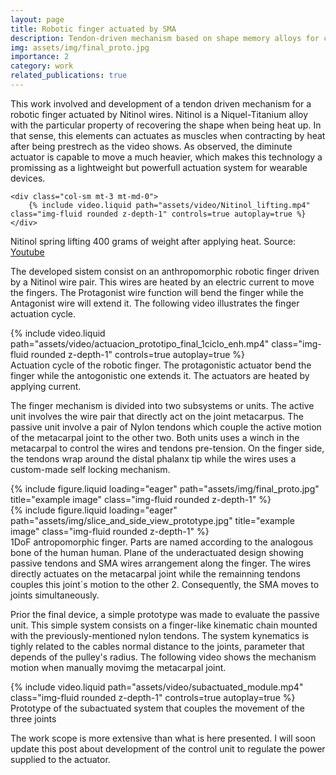 ```yaml
---
layout: page
title: Robotic finger actuated by SMA
description: Tendon-driven mechanism based on shape memory alloys for controlling robotic fingers
img: assets/img/final_proto.jpg
importance: 2
category: work
related_publications: true
---
```


This work involved and development of a tendon driven mechanism for a robotic finger actuated by Nitinol wires. Nitinol is a Niquel-Titanium alloy with the particular property of recovering the shape when being heat up. In that sense, this elements can actuates as muscles when contracting by heat after being prestrech as the video shows. As observed, the diminute actuator is capable to move a much heavier, which makes this technology a promissing as a lightweight but powerfull actuation system for wearable devices. 

<div class="row">

    <div class="col-sm mt-3 mt-md-0">
        {% include video.liquid path="assets/video/Nitinol_lifting.mp4" class="img-fluid rounded z-depth-1" controls=true autoplay=true %}
    </div>

</div>
<div class="caption">
    Nitinol spring lifting 400 grams of weight after applying heat. Source:  <a href="https://www.youtube.com/watch?v=-K57cbOhA5g&t=158s">Youtube</a>
</div>

The developed sistem consist on an anthropomorphic robotic finger driven by a Nitinol wire pair. This wires are heated by an electric current to move the fingers. The Protagonist wire function will bend the finger while the Antagonist wire will extend it. The following video illustrates the finger actuation cycle.
<div class="row">
    <div class="col-sm mt-3 mt-md-0">
        {% include video.liquid path="assets/video/actuacion_prototipo_final_1ciclo_enh.mp4" class="img-fluid rounded z-depth-1" controls=true autoplay=true %}
    </div>
</div>
<div class="caption">
    Actuation cycle of the robotic finger. The protagonistic actuator bend the finger while the antogonistic one extends it. The actuators are heated by applying current. 
</div>

The finger mechanism is divided into two subsystems or units. The active unit involves the wire pair that directly act on the joint metacarpus. The passive unit involve a pair of Nylon tendons which couple the active motion of the metacarpal joint to the other two. Both units uses a winch in the metacarpal to control the wires and tendons pre-tension. On the finger side, the tendons wrap around the distal phalanx tip while the wires uses a custom-made self locking mechanism. 

<div class="row">
    <div class="col-sm mt-3 mt-md-0">
        {% include figure.liquid loading="eager" path="assets/img/final_proto.jpg" title="example image" class="img-fluid rounded z-depth-1" %}
    </div>
    <div class="col-sm mt-3 mt-md-0">
        {% include figure.liquid loading="eager" path="assets/img/slice_and_side_view_prototype.jpg" title="example image" class="img-fluid rounded z-depth-1" %}
    </div>
</div>
<div class="caption">
    1DoF antropomorphic finger. Parts are named according to the analogous bone of the human human.
    Plane of the underactuated design showing passive tendons and SMA wires arrangement along the finger. The wires directly actuates on the metacarpal joint while the remainning tendons couples this joint`s motion to the other 2. Consequently, the SMA moves to joints simultaneously.
</div>

Prior the final device, a simple prototype was made to evaluate the passive unit. This simple system consists on a finger-like kinematic chain mounted with the previously-mentioned nylon tendons. The system kynematics is tighly related to the cables normal distance to the joints, parameter that depends of the pulley's radius. The following video shows the mechanism motion when manually movimg the metacarpal joint.
<div class="row">
    <div class="col-sm mt-3 mt-md-0">
        {% include video.liquid path="assets/video/subactuated_module.mp4" class="img-fluid rounded z-depth-1" controls=true autoplay=true %}
    </div>
</div>
<div class="caption">
    Prototype of the subactuated system that couples the movement of the three joints
</div>

The work scope is more extensive than what is here presented. I will soon update this post about development of the control unit to regulate the power supplied to the actuator.   